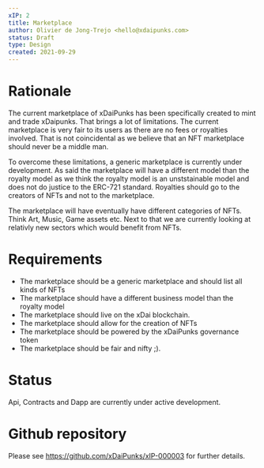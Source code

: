 ```yaml
---
xIP: 2
title: Marketplace
author: Olivier de Jong-Trejo <hello@xdaipunks.com>
status: Draft
type: Design
created: 2021-09-29
---
```


# Rationale

The current marketplace of xDaiPunks has been specifically created to mint and trade xDaipunks. That brings a lot of limitations. The current marketplace is very fair to its users as there are no fees or royalties involved. That is not coincidental as we believe that an NFT marketplace should never be a middle man.

To overcome these limitations, a generic marketplace is currently under development. As said the marketplace will have a different model than the royalty model as we think the royalty model is an unststainable model and does not do justice to the ERC-721 standard. Royalties should go to the creators of NFTs and not to the marketplace.

The marketplace will have eventually have different categories of NFTs. Think Art, Music, Game assets etc. Next to that we are currently looking at relativly new sectors which would benefit from NFTs.


# Requirements

- The marketplace should be a generic marketplace and should list all kinds of NFTs
- The marketplace should have a different business model than the royalty model
- The marketplace should live on the xDai blockchain.
- The marketplace should allow for the creation of NFTs
- The marketplace should be powered by the xDaiPunks governance token
- The marketplace should be fair and nifty ;).

# Status

Api, Contracts and Dapp are currently under active development.

# Github repository

Please see https://github.com/xDaiPunks/xIP-000003 for further details.